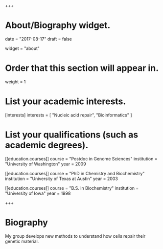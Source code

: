+++
# About/Biography widget.

date = "2017-08-17"
draft = false

widget = "about"

# Order that this section will appear in.
weight = 1

# List your academic interests.
[interests]
  interests = [
    "Nucleic acid repair",
    "Bioinformatics"
  ]

# List your qualifications (such as academic degrees).
[[education.courses]]
  course = "Postdoc in Genome Sciences"
  institution = "University of Washington"
  year = 2009

[[education.courses]]
  course = "PhD in Chemistry and Biochemistry"
  institution = "University of Texas at Austin"
  year = 2003
  
[[education.courses]]
  course = "B.S. in Biochemistry"
  institution = "University of Iowa"
  year = 1998
 
+++

# Biography

My group develops new methods to understand how cells repair their genetic material.

